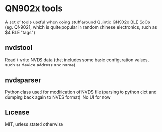 QN902x tools
============
A set of tools useful when doing stuff around Quintic QN902x BLE SoCs (eg.
QN9021, which is quite popular in random chinese electronics, such as $4 BLE
"tags")

nvdstool
--------
Read / write NVDS data (that includes some basic configuration values, such as
device address and name)

nvdsparser
----------
Python class used for modification of NVDS file (parsing to python dict and
dumping back again to NVDS format). No UI for now

License
-------
MIT, unless stated otherwise
